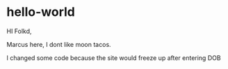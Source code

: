 # hello-world

HI Folkd,

Marcus here, I dont like moon tacos.

I changed some code because the site would freeze up after entering DOB
